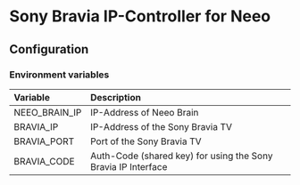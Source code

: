 # Sony Bravia IP-Controller for Neeo

## Configuration

### Environment variables

| Variable      | Description                                                  |
| :------------ | :----------------------------------------------------------- |
| NEEO_BRAIN_IP | IP-Address of Neeo Brain                                     |
| BRAVIA_IP     | IP-Address of the Sony Bravia TV                             |
| BRAVIA_PORT   | Port of the Sony Bravia TV                                   |
| BRAVIA_CODE   | Auth-Code (shared key) for using the Sony Bravia IP Interface |

